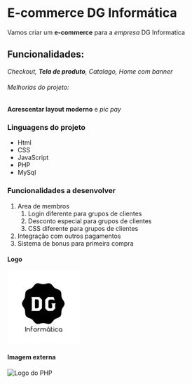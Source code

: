 # E-commerce DG Informática

Vamos criar um **e-commerce** para a *empresa* DG Informatica

## Funcionalidades:

_Checkout, **Tela de produto**, Catalago, Home com banner_

###### Melhorias do projeto:

__Acrescentar layout moderno__ e _pic pay_

### Linguagens do projeto

* Html
* CSS
* JavaScript
* PHP
* MySql

### Funcionalidades a desenvolver

1. Area de membros
    1. Login diferente para grupos de clientes
    2. Desconto especial para grupos de clientes
    3. CSS diferente para grupos de clientes
2. Integração com outros pagamentos
3. Sistema de bonus para primeira compra

#### Logo

![DG Informatica](img/logo_dgi.jpg)

#### Imagem externa

![Logo do PHP](https://www.php.net/images/logos/new-php-logo.svg)
